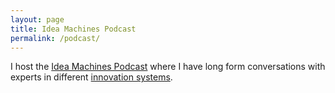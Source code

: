 ```yaml
---
layout: page
title: Idea Machines Podcast
permalink: /podcast/
---
```


I host the [Idea Machines Podcast](http://www.ideamachinespodcast.com) where I have long form conversations with experts in different [innovation systems](https://en.wikipedia.org/wiki/Innovation_system).
